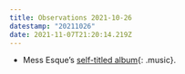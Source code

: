 ```yaml
---
title: Observations 2021-10-26
datestamp: "20211026"
date: 2021-11-07T21:20:14.219Z
---
```

- Mess Esque’s [self-titled album](https://messesque.bandcamp.com/album/mess-esque){: .music}.